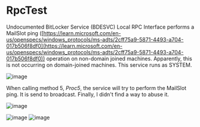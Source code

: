 # RpcTest

Undocumented BitLocker Service (BDESVC) Local RPC Interface performs a MailSlot ping ([https://learn.microsoft.com/en-us/openspecs/windows_protocols/ms-adts/2cff75a9-5871-4493-a704-017b506f8df0](https://learn.microsoft.com/en-us/openspecs/windows_protocols/ms-adts/2cff75a9-5871-4493-a704-017b506f8df0)) operation on non-domain joined machines. Apparently, this is not occurring on domain-joined machines. This service runs as SYSTEM.

![image](https://github.com/PeterGabaldon/RpcTest/assets/34518201/efab6a8f-0089-4936-aa45-3a9ffdb65b3a)

When calling method 5, _Proc5_, the service will try to perform the MailSlot ping. It is send to broadcast. Finally, I didn't find a way to abuse it.

![image](https://github.com/PeterGabaldon/RpcTest/assets/34518201/ef39892c-af3f-4332-ab4d-bb5ff137eba5)

![image](https://github.com/PeterGabaldon/RpcTest/assets/34518201/08390d55-8a6c-4e0b-8d4b-cfbb23bf1c6f)
![image](https://github.com/PeterGabaldon/RpcTest/assets/34518201/fe0bf888-fb9d-49e0-b989-abcf4ae51b53)

